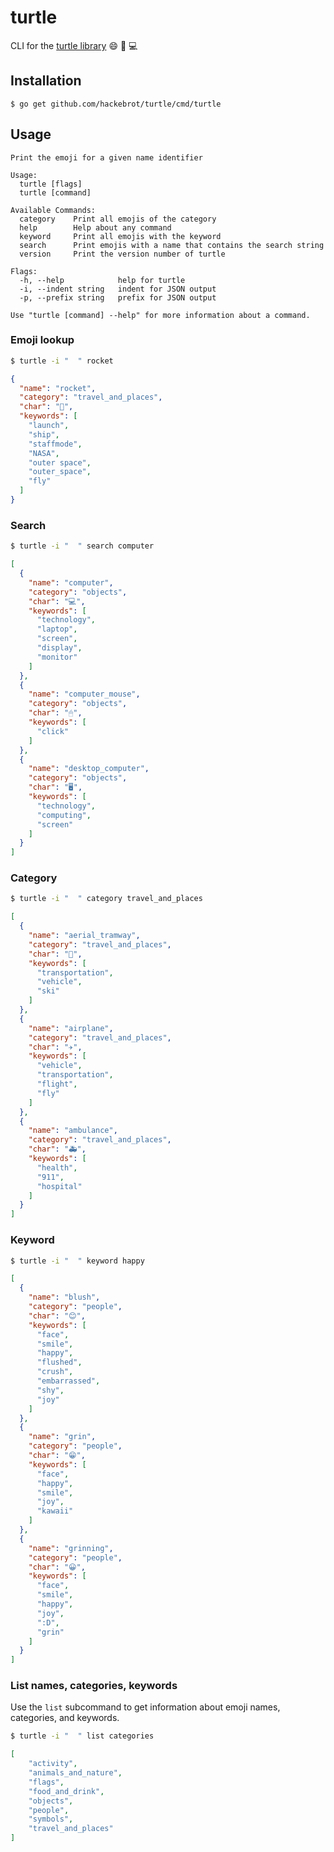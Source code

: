 # turtle

CLI for the [turtle library][library] 😄 🐢 💻

## Installation

``$ go get github.com/hackebrot/turtle/cmd/turtle``

## Usage

```text
Print the emoji for a given name identifier

Usage:
  turtle [flags]
  turtle [command]

Available Commands:
  category    Print all emojis of the category
  help        Help about any command
  keyword     Print all emojis with the keyword
  search      Print emojis with a name that contains the search string
  version     Print the version number of turtle

Flags:
  -h, --help            help for turtle
  -i, --indent string   indent for JSON output
  -p, --prefix string   prefix for JSON output

Use "turtle [command] --help" for more information about a command.
```

### Emoji lookup

```bash
$ turtle -i "  " rocket
```

```json
{
  "name": "rocket",
  "category": "travel_and_places",
  "char": "🚀",
  "keywords": [
    "launch",
    "ship",
    "staffmode",
    "NASA",
    "outer space",
    "outer_space",
    "fly"
  ]
}
```

### Search

```bash
$ turtle -i "  " search computer
```

```json
[
  {
    "name": "computer",
    "category": "objects",
    "char": "💻",
    "keywords": [
      "technology",
      "laptop",
      "screen",
      "display",
      "monitor"
    ]
  },
  {
    "name": "computer_mouse",
    "category": "objects",
    "char": "🖱",
    "keywords": [
      "click"
    ]
  },
  {
    "name": "desktop_computer",
    "category": "objects",
    "char": "🖥",
    "keywords": [
      "technology",
      "computing",
      "screen"
    ]
  }
]
```

### Category

```bash
$ turtle -i "  " category travel_and_places
```

```json
[
  {
    "name": "aerial_tramway",
    "category": "travel_and_places",
    "char": "🚡",
    "keywords": [
      "transportation",
      "vehicle",
      "ski"
    ]
  },
  {
    "name": "airplane",
    "category": "travel_and_places",
    "char": "✈️",
    "keywords": [
      "vehicle",
      "transportation",
      "flight",
      "fly"
    ]
  },
  {
    "name": "ambulance",
    "category": "travel_and_places",
    "char": "🚑",
    "keywords": [
      "health",
      "911",
      "hospital"
    ]
  }
]
```

### Keyword

```bash
$ turtle -i "  " keyword happy
```

```json
[
  {
    "name": "blush",
    "category": "people",
    "char": "😊",
    "keywords": [
      "face",
      "smile",
      "happy",
      "flushed",
      "crush",
      "embarrassed",
      "shy",
      "joy"
    ]
  },
  {
    "name": "grin",
    "category": "people",
    "char": "😁",
    "keywords": [
      "face",
      "happy",
      "smile",
      "joy",
      "kawaii"
    ]
  },
  {
    "name": "grinning",
    "category": "people",
    "char": "😀",
    "keywords": [
      "face",
      "smile",
      "happy",
      "joy",
      ":D",
      "grin"
    ]
  }
]
```

### List names, categories, keywords

Use the ``list`` subcommand to get information about emoji names, categories,
and keywords.

```bash
$ turtle -i "  " list categories
```

```json
[
    "activity",
    "animals_and_nature",
    "flags",
    "food_and_drink",
    "objects",
    "people",
    "symbols",
    "travel_and_places"
]
```

[library]: ../../README.md
